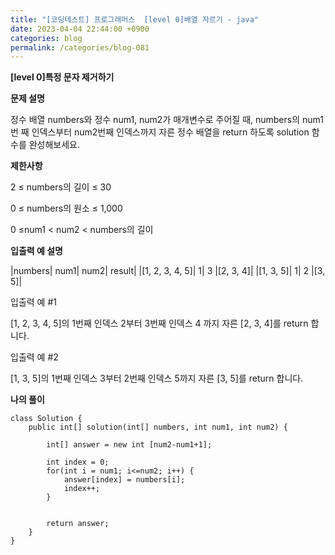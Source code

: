 ```yaml
---
title: "[코딩테스트] 프로그래머스  [level 0]배열 자르기 - java"
date: 2023-04-04 22:44:00 +0900
categories: blog
permalink: /categories/blog-081
---
```



**[level 0]특정 문자 제거하기**



**문제 설명**

정수 배열 numbers와 정수 num1, num2가 매개변수로 주어질 때, numbers의 num1번 째 인덱스부터 num2번째 인덱스까지 자른 정수 배열을 return 하도록 solution 함수를 완성해보세요.





**제한사항**

2 ≤ numbers의 길이 ≤ 30

0 ≤ numbers의 원소 ≤ 1,000

0 ≤num1 < num2 < numbers의 길이


**입출력 예 설명**

|numbers|	num1|	num2|	result|
|[1, 2, 3, 4, 5]|	1|	3	|[2, 3, 4]|
|[1, 3, 5]|	1|	2	|[3, 5]|


입출력 예 #1

[1, 2, 3, 4, 5]의 1번째 인덱스 2부터 3번째 인덱스 4 까지 자른 [2, 3, 4]를 return 합니다.

입출력 예 #2

[1, 3, 5]의 1번째 인덱스 3부터 2번째 인덱스 5까지 자른 [3, 5]를 return 합니다.


**나의 풀이**

```
class Solution {
    public int[] solution(int[] numbers, int num1, int num2) {
        
        int[] answer = new int [num2-num1+1];
		
		int index = 0;
		for(int i = num1; i<=num2; i++) {
			answer[index] = numbers[i];
			index++;
		}
		
        
        return answer;
    }
}

```


